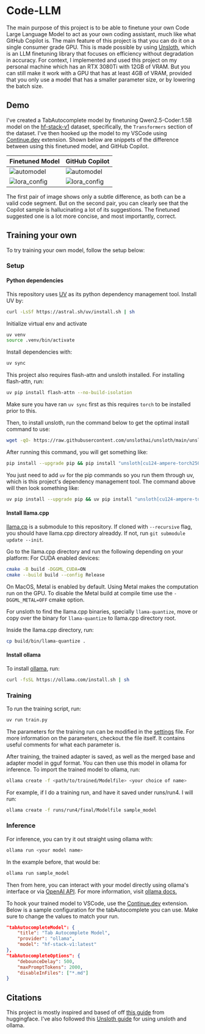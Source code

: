 # Code-LLM

The main purpose of this project is to be able to finetune your own Code Large Language Model to act as your own coding assistant, much like what GitHub Copilot is. The main feature of this project is that you can do it on a single consumer grade GPU. This is made possible by using [Unsloth](https://github.com/unslothai/unsloth), which is an LLM finetuning library that focuses on efficiency without degradation in accuracy. For context, I implemented and used this project on my personal machine which has an RTX 3080Ti with 12GB of VRAM. But you can still make it work with a GPU that has at least 4GB of VRAM, provided that you only use a model that has a smaller parameter size, or by lowering the batch size. 

## Demo

I've created a TabAutocomplete model by finetuning Qwen2.5-Coder:1.5B model on the [hf-stack-v1](https://huggingface.co/datasets/smangrul/hf-stack-v1) dataset, specifically, the `Transformers` section of the dataset. I've then hooked up the model to my VSCode using [Continue.dev](https://www.continue.dev/) extension. Shown below are snippets of the difference between using this finetuned model, and GitHub Copilot. 

|  Finetuned Model | GitHub Copilot |
| -------- | ----- |
| ![automodel](assets/docs/automodel_finetuned.png) |  ![automodel](assets/docs/automodel_copilot.png) |
| ![lora_config](assets/docs/lora_config_finetuned.png) |  ![lora_config](assets/docs/lora_config_copilot.png) |

The first pair of image shows only a subtle difference, as both can be a valid code segment. But on the second pair, you can clearly see that the Copilot sample is hallucinating a lot of its suggestions. The finetuned suggested one is a lot more concise, and most importantly, correct.


## Training your own

To try training your own model, follow the setup below:

### Setup

#### Python dependencies

This repository uses [UV](https://astral.sh/blog/uv) as its python dependency management tool. Install UV by:
```bash
curl -LsSf https://astral.sh/uv/install.sh | sh
```

Initialize virtual env and activate
```bash
uv venv
source .venv/bin/activate
```

Install dependencies with:
```bash
uv sync
```

This project also requires flash-attn and unsloth installed. For installing flash-attn, run:
```bash
uv pip install flash-attn --no-build-isolation
```

Make sure you have ran `uv sync` first as this requires `torch` to be installed prior to this. 

Then, to install unsloth, run the command below to get the optimal install command to use: 
```bash
wget -qO- https://raw.githubusercontent.com/unslothai/unsloth/main/unsloth/_auto_install.py | python -
```

After running this command, you will get something like:
```bash
pip install --upgrade pip && pip install "unsloth[cu124-ampere-torch250] @ git+https://github.com/unslothai/unsloth.git"
```

You just need to add `uv` for the pip commands so you run them through uv, which is this project's dependency management tool. The command above
will then look something like:
```bash
uv pip install --upgrade pip && uv pip install "unsloth[cu124-ampere-torch250] @ git+https://github.com/unslothai/unsloth.git"
```


#### Install llama.cpp

[llama.cp](https://github.com/ggerganov/llama.cpp) is a submodule to this repository. If cloned with `--recursive` flag, you should have llama.cpp directory alreaddy. If not, run `git submodule update --init`. 

Go to the llama.cpp directory and run the following depending on your platform:
For CUDA enabled devices:
```bash
cmake -B build -DGGML_CUDA=ON
cmake --build build --config Release
```

On MacOS, Metal is enabled by default. Using Metal makes the computation run on the GPU. To disable the Metal build at compile time use the `-DGGML_METAL=OFF` cmake option.

For unsloth to find the llama.cpp binaries, specially `llama-quantize`, move or copy over the binary for `llama-quantize` to llama.cpp directory root.

Inside the llama.cpp directory, run:
```bash
cp build/bin/llama-quantize .
```


#### Install ollama
To install [ollama](https://ollama.com/), run:

```bash
curl -fsSL https://ollama.com/install.sh | sh
```


### Training

To run the training script, run:
```bash
uv run train.py
```

The parameters for the training run can be modified in the [settings](settings.py) file. For more information on the parameters, checkout the file itself. It contains useful comments for what each parameter is.

After training, the trained adapter is saved, as well as the merged base and adapter model in gguf format. You can then use this model in ollama for inference. To import the trained model to ollama, run:
```bash
ollama create -f <path/to/trained/Modelfile> <your choice of name>
```

For example, if I do a training run, and have it saved under runs/run4. I will run:
```bash
ollama create -f runs/run4/final/Modelfile sample_model
```

### Inference
For inference, you can try it out straight using ollama with:
```bash
ollama run <your model name>
```

In the example before, that would be:
```bash
ollama run sample_model
```

Then from here, you can interact with your model directly using ollama's interface or via [OpenAI API](https://github.com/ollama/ollama/blob/main/docs/api.md). For more information, visit [ollama docs.](https://github.com/ollama/ollama/tree/main/docs) 


To hook your trained model to VSCode, use the [Continue.dev](https://www.continue.dev/) extension. Below is a sample configuration for the tabAutocomplete you can use. Make sure to change the values to match your run. 
```json
"tabAutocompleteModel": {
    "title": "Tab Autocomplete Model",
    "provider": "ollama",
    "model": "hf-stack-v1:latest"
},
"tabAutocompleteOptions": {
    "debounceDelay": 500,
    "maxPromptTokens": 2000,
    "disableInFiles": ["*.md"]
}
```

## Citations

This project is mostly inspired and based of off [this guide](https://huggingface.co/learn/cookbook/en/fine_tuning_code_llm_on_single_gpu) from huggingface. I've also followed this [Unsloth guide](https://docs.unsloth.ai/basics/tutorial-how-to-finetune-llama-3-and-use-in-ollama) for using unsloth and ollama. 